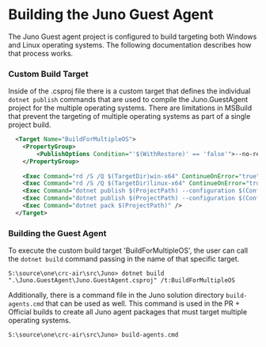 ﻿# Building the Juno Guest Agent
The Juno Guest agent project is configured to build targeting both Windows and Linux operating systems. The following
documentation describes how that process works.

### Custom Build Target
Inside of the .csproj file there is a custom target that defines the individual ```dotnet publish``` commands that are used
to compile the Juno.GuestAgent project for the multiple operating systems. There are limitations in MSBuild that
prevent the targeting of multiple operating systems as part of a single project build.

``` xml
  <Target Name="BuildForMultipleOS">
    <PropertyGroup>
        <PublishOptions Condition="'$(WithRestore)' == 'false'">--no-restore</PublishOptions>
    </PropertyGroup>
      
    <Exec Command="rd /S /Q $(TargetDir)win-x64" ContinueOnError="true" />
    <Exec Command="rd /S /Q $(TargetDir)linux-x64" ContinueOnError="true" />
    <Exec Command="dotnet publish $(ProjectPath) --configuration $(Configuration) --runtime win-x64 -p:PublishDir=$(TargetDir)win-x64 $(PublishOptions)" />
    <Exec Command="dotnet publish $(ProjectPath) --configuration $(Configuration) --runtime linux-x64 -p:PublishDir=$(TargetDir)linux-x64 $(PublishOptions)" />
    <Exec Command="dotnet pack $(ProjectPath)" />
  </Target>
```

### Building the Guest Agent
To execute the custom build target 'BuildForMultipleOS', the user can call the ```dotnet build``` command passing in the
name of that specific target.

```
S:\source\one\crc-air\src\Juno> dotnet build ".\Juno.GuestAgent\Juno.GuestAgent.csproj" /t:BuildForMultipleOS
```

Additionally, there is a command file in the Juno solution directory ```build-agents.cmd``` that can be used as well. This command
is used in the PR + Official builds to create all Juno agent packages that must target multiple operating systems.

```
S:\source\one\crc-air\src\Juno> build-agents.cmd
```